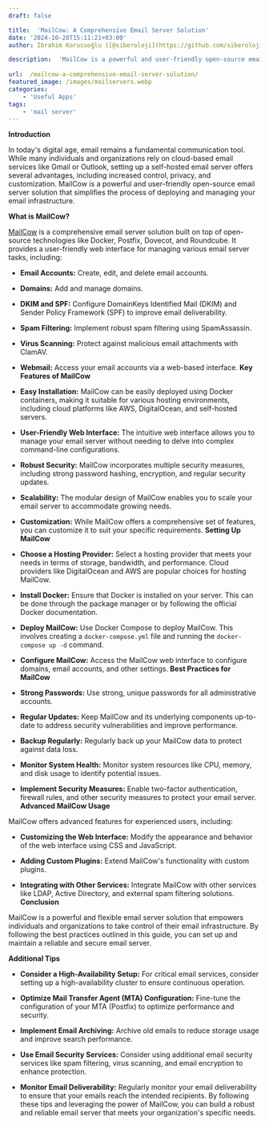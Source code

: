```yaml
---
draft: false

title:  'MailCow: A Comprehensive Email Server Solution'
date: '2024-10-28T15:11:21+03:00'
author: İbrahim Korucuoğlu ([@siberoloji](https://github.com/siberoloji))

description:  'MailCow is a powerful and user-friendly open-source email server solution that simplifies the process of deploying and managing your email infrastructure.' 
 
url:  /mailcow-a-comprehensive-email-server-solution/
featured_image: /images/mailservers.webp
categories:
    - 'Useful Apps'
tags:
    - 'mail server'
---
```

**Introduction**

In today's digital age, email remains a fundamental communication tool. While many individuals and organizations rely on cloud-based email services like Gmail or Outlook, setting up a self-hosted email server offers several advantages, including increased control, privacy, and customization. MailCow is a powerful and user-friendly open-source email server solution that simplifies the process of deploying and managing your email infrastructure.

**What is MailCow?**

<a href="https://mailcow.email" target="_blank" rel="noopener" title="">MailCow</a> is a comprehensive email server solution built on top of open-source technologies like Docker, Postfix, Dovecot, and Roundcube. It provides a user-friendly web interface for managing various email server tasks, including:
* **Email Accounts:** Create, edit, and delete email accounts.

* **Domains:** Add and manage domains.

* **DKIM and SPF:** Configure DomainKeys Identified Mail (DKIM) and Sender Policy Framework (SPF) to improve email deliverability.

* **Spam Filtering:** Implement robust spam filtering using SpamAssassin.

* **Virus Scanning:** Protect against malicious email attachments with ClamAV.

* **Webmail:** Access your email accounts via a web-based interface.
**Key Features of MailCow**
* **Easy Installation:** MailCow can be easily deployed using Docker containers, making it suitable for various hosting environments, including cloud platforms like AWS, DigitalOcean, and self-hosted servers.

* **User-Friendly Web Interface:** The intuitive web interface allows you to manage your email server without needing to delve into complex command-line configurations.

* **Robust Security:** MailCow incorporates multiple security measures, including strong password hashing, encryption, and regular security updates.

* **Scalability:** The modular design of MailCow enables you to scale your email server to accommodate growing needs.

* **Customization:** While MailCow offers a comprehensive set of features, you can customize it to suit your specific requirements.
**Setting Up MailCow**
* **Choose a Hosting Provider:** Select a hosting provider that meets your needs in terms of storage, bandwidth, and performance. Cloud providers like DigitalOcean and AWS are popular choices for hosting MailCow.

* **Install Docker:** Ensure that Docker is installed on your server. This can be done through the package manager or by following the official Docker documentation.

* **Deploy MailCow:** Use Docker Compose to deploy MailCow. This involves creating a `docker-compose.yml` file and running the `docker-compose up -d` command.

* **Configure MailCow:** Access the MailCow web interface to configure domains, email accounts, and other settings.
**Best Practices for MailCow**
* **Strong Passwords:** Use strong, unique passwords for all administrative accounts.

* **Regular Updates:** Keep MailCow and its underlying components up-to-date to address security vulnerabilities and improve performance.

* **Backup Regularly:** Regularly back up your MailCow data to protect against data loss.

* **Monitor System Health:** Monitor system resources like CPU, memory, and disk usage to identify potential issues.

* **Implement Security Measures:** Enable two-factor authentication, firewall rules, and other security measures to protect your email server.
**Advanced MailCow Usage**

MailCow offers advanced features for experienced users, including:
* **Customizing the Web Interface:** Modify the appearance and behavior of the web interface using CSS and JavaScript.

* **Adding Custom Plugins:** Extend MailCow's functionality with custom plugins.

* **Integrating with Other Services:** Integrate MailCow with other services like LDAP, Active Directory, and external spam filtering solutions.
**Conclusion**

MailCow is a powerful and flexible email server solution that empowers individuals and organizations to take control of their email infrastructure. By following the best practices outlined in this guide, you can set up and maintain a reliable and secure email server.

**Additional Tips**
* **Consider a High-Availability Setup:** For critical email services, consider setting up a high-availability cluster to ensure continuous operation.

* **Optimize Mail Transfer Agent (MTA) Configuration:** Fine-tune the configuration of your MTA (Postfix) to optimize performance and security.

* **Implement Email Archiving:** Archive old emails to reduce storage usage and improve search performance.

* **Use Email Security Services:** Consider using additional email security services like spam filtering, virus scanning, and email encryption to enhance protection.

* **Monitor Email Deliverability:** Regularly monitor your email deliverability to ensure that your emails reach the intended recipients.
By following these tips and leveraging the power of MailCow, you can build a robust and reliable email server that meets your organization's specific needs.
